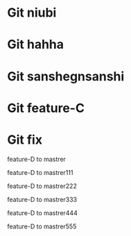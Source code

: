 # Git niubi
# Git hahha
# Git sanshegnsanshi
# Git feature-C
# Git fix


feature-D to mastrer

feature-D to mastrer111

feature-D to mastrer222

feature-D to mastrer333

feature-D to mastrer444

feature-D to mastrer555